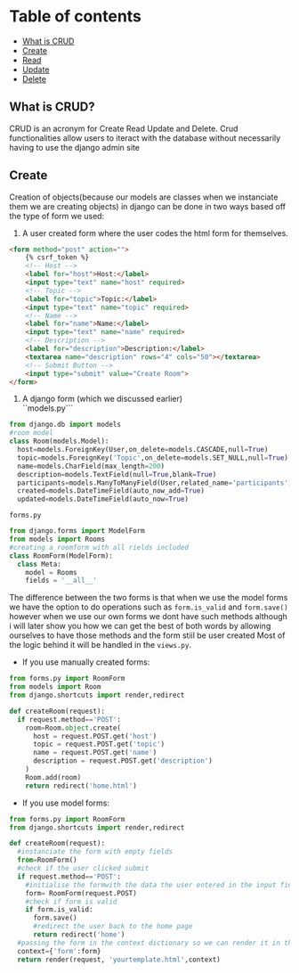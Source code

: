 # Table of contents
- [What is CRUD](#what-is-crud)
- [Create](#create)
- [Read](#read)
- [Update](#update)
- [Delete](#delete)

## What is CRUD?
CRUD is an acronym for Create Read Update and Delete.
Crud functionalities allow users to iteract with the database without necessarily having to use the django admin site

## Create
Creation of objects(because our models are classes when we instanciate them we are creating objects) in django can be done in two ways based off the type of form we used:
1. A user created form where the user codes the html form for themselves.
```html
<form method="post" action="">
    {% csrf_token %}
    <!-- Host -->
    <label for="host">Host:</label>
    <input type="text" name="host" required>
    <!-- Topic -->
    <label for="topic">Topic:</label>
    <input type="text" name="topic" required>
    <!-- Name -->
    <label for="name">Name:</label>
    <input type="text" name="name" required>
    <!-- Description -->
    <label for="description">Description:</label>
    <textarea name="description" rows="4" cols="50"></textarea>
    <!-- Submit Button -->
    <input type="submit" value="Create Room">
</form>
```
1. A django form (which we discussed earlier)<br>
``models.py```
```python
from django.db import models
#room model
class Room(models.Model):
  host=models.ForeignKey(User,on_delete=models.CASCADE,null=True)
  topic=models.ForeignKey('Topic',on_delete=models.SET_NULL,null=True)
  name=models.CharField(max_length=200)
  description=models.TextField(null=True,blank=True)
  participants=models.ManyToManyField(User,related_name='participants')
  created=models.DateTimeField(auto_now_add=True)
  updated=models.DateTimeField(auto_now=True)
```
``forms.py``
```py
from django.forms import ModelForm
from models import Rooms
#creating a roomform with all rields included
class RoomForm(ModelForm):
  class Meta:
    model = Rooms
    fields = '__all__' 
```
The difference between the two forms is that when we use the model forms we have the option to do operations such as ``form.is_valid`` and ``form.save()`` however when we use our own forms we dont have such methods although i will later show you how we can get the best of both words by allowing ourselves to have those methods and the form stiil be user created
Most of the logic behind it will be handled in the ``views.py``.<br>
- If you use manually created forms:
```py
from forms.py import RoomForm
from models import Room
from django.shortcuts import render,redirect

def createRoom(request):
  if request.method=='POST':
    room=Room.object.create(
      host = request.POST.get('host')
      topic = request.POST.get('topic')
      name = request.POST.get('name')
      description = request.POST.get('description')
    )
    Room.add(room)
    return redirect('home.html')
```
- If you use model forms:
```py
from forms.py import RoomForm
from django.shortcuts import render,redirect

def createRoom(request):
  #instanciate the form with empty fields
  from=RoomForm()
  #check if the user clicked submit
  if request.method=='POST':
    #initialise the formwith the data the user entered in the input field
    form= RoomForm(request.POST)
    #check if form is valid
    if form.is_valid:
      form.save()
      #redirect the user back to the home page
      return redirect('home')
  #passing the form in the context dictionary so we can render it in the template
  context={'form':form}
  return render(request, 'yourtemplate.html',context)
```
